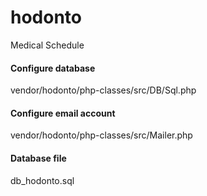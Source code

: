 # hodonto
Medical Schedule

#### Configure database

vendor/hodonto/php-classes/src/DB/Sql.php

#### Configure email account

vendor/hodonto/php-classes/src/Mailer.php

#### Database file

db_hodonto.sql
